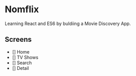 # Nomflix

Learning React and ES6 by buldiing a Movie Discovery App.

## Screens

- [] Home
- [] TV Shows
- [] Search
- [] Detail